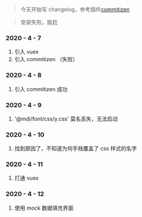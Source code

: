 > 今天开始写 changelog，参考插件[commitizen](https://github.com/sunshine940326/changelog-test)

> 安装失败，尴尬

### 2020 - 4 - 7 

1. 引入 vuex
2. 引入 commitizen （失败）

### 2020 - 4 - 8

1. 引入 commitizen 成功

### 2020 - 4 - 9

1. '@mdi/font/css/y.css' 莫名丢失，无法启动

### 2020 - 4 - 10

1. 找到原因了，不知道为何手贱覆盖了 css 样式的名字
 
### 2020 - 4 - 11

1. 打通 vuex 

### 2020 - 4 - 12

1. 使用 mock 数据填充界面